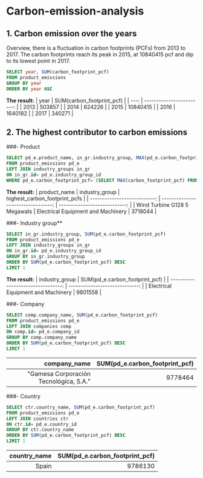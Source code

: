 # Carbon-emission-analysis
## 1. Carbon emission over the years
Overview, there is a fluctuation in carbon footprints (PCFs) from 2013 to 2017. The carbon footprints reach its peak in 2015, at 10840415 pcf and dip to its lowest point in 2017.

```sql
SELECT year, SUM(carbon_footprint_pcf)
FROM product_emissions
GROUP BY year
ORDER BY year ASC
```
**The result:**
| year | SUM(carbon_footprint_pcf) | 
| ---: | ------------------------: | 
| 2013 | 503857                    | 
| 2014 | 624226                    | 
| 2015 | 10840415                  | 
| 2016 | 1640182                   | 
| 2017 | 340271                    | 

## 2. The highest contributor to carbon emissions
###- Product

```sql
SELECT pd_e.product_name, in_gr.industry_group, MAX(pd_e.carbon_footprint_pcf) highest_carbon_footprint_pcfs
FROM product_emissions pd_e
LEFT JOIN industry_groups in_gr
ON in_gr.id= pd_e.industry_group_id
WHERE pd_e.carbon_footprint_pcf= (SELECT MAX(carbon_footprint_pcf) FROM product_emissions)
```
**The result:**
| product_name                 | industry_group                     | highest_carbon_footprint_pcfs | 
| ---------------------------: | ---------------------------------: | ----------------------------: | 
| Wind Turbine G128 5 Megawats | Electrical Equipment and Machinery | 3718044                       | 

###- Industry group**

```sql
SELECT in_gr.industry_group, SUM(pd_e.carbon_footprint_pcf)
FROM product_emissions pd_e
LEFT JOIN industry_groups in_gr
ON in_gr.id= pd_e.industry_group_id
GROUP BY in_gr.industry_group
ORDER BY SUM(pd_e.carbon_footprint_pcf) DESC
LIMIT 1
```
**The result:**
| industry_group                     | SUM(pd_e.carbon_footprint_pcf) | 
| ---------------------------------: | -----------------------------: | 
| Electrical Equipment and Machinery | 9801558                        | 

###- Company
  
```sql
SELECT comp.company_name, SUM(pd_e.carbon_footprint_pcf)
FROM product_emissions pd_e
LEFT JOIN companies comp
ON comp.id= pd_e.company_id
GROUP BY comp.company_name
ORDER BY SUM(pd_e.carbon_footprint_pcf) DESC
LIMIT 1
```
| company_name                           | SUM(pd_e.carbon_footprint_pcf) | 
| -------------------------------------: | -----------------------------: | 
| "Gamesa Corporación Tecnológica, S.A." | 9778464                        | 

###- Country

```sql
SELECT ctr.country_name, SUM(pd_e.carbon_footprint_pcf)
FROM product_emissions pd_e
LEFT JOIN countries ctr
ON ctr.id= pd_e.country_id
GROUP BY ctr.country_name
ORDER BY SUM(pd_e.carbon_footprint_pcf) DESC
LIMIT 1
```
| country_name | SUM(pd_e.carbon_footprint_pcf) | 
| -----------: | -----------------------------: | 
| Spain        | 9786130                        | 

